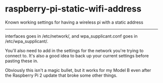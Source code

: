 # raspberry-pi-static-wifi-address

Known working settings for having a wireless pi with a static address

---
interfaces goes in /etc/network/, and wpa_supplicant.conf goes in /etc/wpa_supplicant/.

You'll also need to add in the settings for the network you're trying to connect to. It's also a good idea to back up your current settings before pasting these in.

Obviously this isn't a magic bullet, but it works for my Model B even after the Raspberry Pi 2 update that broke some other things.
